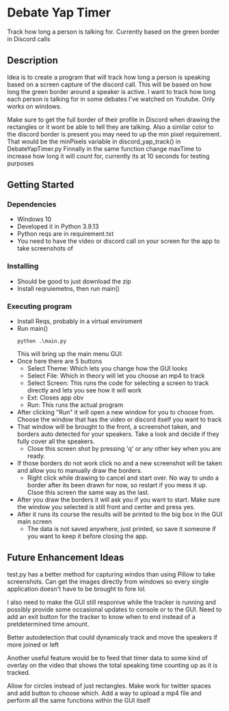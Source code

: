 # Debate Yap Timer

Track how long a person is talking for. 
Currently based on the green border in Discord calls

## Description

Idea is to create a program that will track how long a person is 
speaking based on a screen capture of the discord call. 
This will be based on how long the green border around a speaker 
is active. I want to track how long each person is talking for in 
some debates I've watched on Youtube. Only works on windows.

Make sure to get the full border of their profile in Discord 
when drawing the rectangles or it wont be able to tell they are talking.
Also a similar color to the discord border is present you may need to 
up the min pixel requirement. That would be the minPixels variable in discord_yap_track() in DebateYapTimer.py
Finnally in the same function change maxTime to increase how long it will count for, currently its at 10 seconds for testing purposes

## Getting Started

### Dependencies

* Windows 10
* Developed it in Python 3.9.13
* Python reqs are in requirement.txt
* You need to have the video or discord call on your screen for the app to take screenshots of

### Installing

* Should be good to just download the zip
* Install reqruiemetns, then run main()

### Executing program

* Install Reqs, probably in a virtual enviroment
* Run main()
	```
	python .\main.py
	```
	This will bring up the main menu GUI:
* Once here there are 5 buttons
	* Select Theme: Which lets you change how the GUI looks
	* Select File: Which in theory will let you choose an mp4 to track
	* Select Screen: This runs the code for selecting a screen to track directly and lets you see how it will work
	* Ext: Closes app obv
	* Run: This runs the actual program
* After clicking "Run" it will open a new window for you to choose from. Choose the window that has the video or discord itself you want to track
* That window will be brought to the front, a screenshot taken, and borders auto detected for your speakers. Take a look and decide if they fully cover all the speakers.
	* Close this screen shot by pressing 'q' or any other key when you are ready.
* If those borders do not work click no and a new screenshot will be taken and allow you to manually draw the borders.
	* Right click while drawing to cancel and start over. No way to undo a border after its been drawn for now, so restart if you mess it up. Clsoe this screen the same way as the last.
* After you draw the borders it will ask you if you want to start. Make sure the window you selected is still front and center and press yes.
* After it runs its course the results will be printed to the big box in the GUI main screen
	* The data is not saved anywhere, just printed, so save it someone if you want to keep it before closing the app.

## Future Enhancement Ideas

test.py has a better method for capturing windos than using Pillow to take screenshots. 
Can get the images directly from windows so every single application doesn't have to be brought to fore lol.

I also need to make the GUI still responive while the tracker is running and possibly provide some occasional updates to console or to the GUI. Need to add an exit button for the tracker to know when to end instead of a pretdetermined time amount.

Better autodetection that could dynamicaly track and move the speakers if more joined or left

Another useful feature would be to feed that timer data to some kind of overlay on the video that shows the total speaking time counting up as it is tracked.

Allow for circles instead of just rectangles.
Make work for twitter spaces and add button to choose which.
Add a way to upload a mp4 file and perform all the same functions within the GUI itself